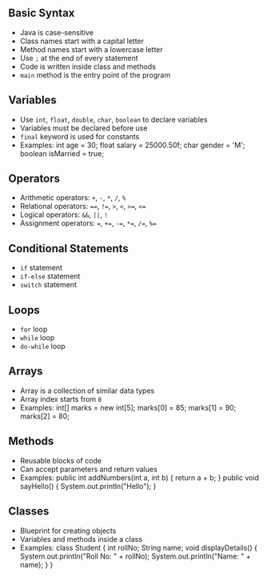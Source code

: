 ## Basic Syntax

- Java is case-sensitive
- Class names start with a capital letter
- Method names start with a lowercase letter
- Use `;` at the end of every statement
- Code is written inside class and methods
- `main` method is the entry point of the program

## Variables

- Use `int`, `float`, `double`, `char`, `boolean` to declare variables
- Variables must be declared before use
- `final` keyword is used for constants
- Examples:
  int age = 30;
  float salary = 25000.50f;
  char gender = 'M';
  boolean isMarried = true;

## Operators

- Arithmetic operators: `+`, `-`, `*`, `/`, `%`
- Relational operators: `==`, `!=`, `>`, `<`, `>=`, `<=`
- Logical operators: `&&`, `||`, `!`
- Assignment operators: `=`, `+=`, `-=`, `*=`, `/=`, `%=`

## Conditional Statements

- `if` statement
- `if-else` statement
- `switch` statement

## Loops

- `for` loop
- `while` loop
- `do-while` loop

## Arrays

- Array is a collection of similar data types
- Array index starts from `0`
- Examples:
  int[] marks = new int[5];
  marks[0] = 85;
  marks[1] = 90;
  marks[2] = 80;

## Methods

- Reusable blocks of code
- Can accept parameters and return values
- Examples:
  public int addNumbers(int a, int b) {
      return a + b;
  }
  public void sayHello() {
      System.out.println("Hello");
  }

## Classes

- Blueprint for creating objects
- Variables and methods inside a class
- Examples:
  class Student {
      int rollNo;
      String name;
      void displayDetails() {
          System.out.println("Roll No: " + rollNo);
          System.out.println("Name: " + name);
      }
  }
